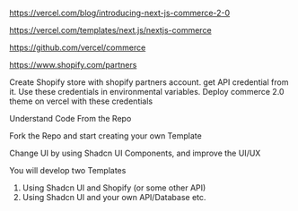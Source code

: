 https://vercel.com/blog/introducing-next-js-commerce-2-0

https://vercel.com/templates/next.js/nextjs-commerce

https://github.com/vercel/commerce

https://www.shopify.com/partners 

Create Shopify store with shopify partners account. get API credential from it. Use these credentials in environmental variables. Deploy commerce 2.0 theme on vercel with these credentials

Understand Code From the Repo

Fork the Repo and start creating your own Template

Change UI by using Shadcn UI Components, and improve the UI/UX

You will develop two Templates

1. Using Shadcn UI and Shopify (or some other API)
2. Using Shadcn UI and your own API/Database etc.


